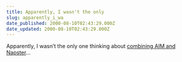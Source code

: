 ```yaml
---
title: Apparently, I wasn't the only
slug: apparently_i_wa
date_published: 2000-08-10T02:43:29.000Z
date_updated: 2000-08-10T02:43:29.000Z
---
```


Apparently, I wasn’t the only one thinking about [combining AIM and Napster](http://news.cnet.com/news/0-1005-200-2483057.html?tag=st.cn.1.lthd.ne)…
